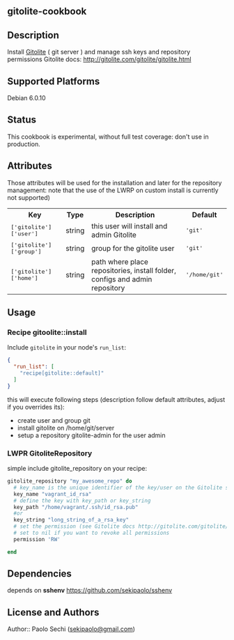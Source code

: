 ## gitolite-cookbook
## Description
Install [Gitolite](http://gitolite.com) ( git server ) and manage ssh keys and repository permissions
Gitolite docs: http://gitolite.com/gitolite/gitolite.html
## Supported Platforms

Debian 6.0.10
## Status
This cookbook is experimental, without full test coverage: don't use in production.

## Attributes
Those attributes will be used for the installation and later for the repository management: note that the use of the LWRP on custom install is currently not supported)

<table>
  <tr>
    <th>Key</th>
    <th>Type</th>
    <th>Description</th>
    <th>Default</th>
  </tr>
  <tr>
    <td><tt>['gitolite']['user']</tt></td>
    <td>string</td>
    <td>this user will install and admin Gitolite</td>
    <td><tt>'git'</tt></td>
  </tr>
  <tr>
    <td><tt>['gitolite']['group']</tt></td>
    <td>string</td>
    <td>group for the gitolite user</td>
    <td><tt>'git'</tt></td>
  </tr>
  <tr>
    <td><tt>['gitolite']['home']</tt></td>
    <td>string</td>
    <td>path where place repositories, install folder, configs and admin repository </td>
    <td><tt>'/home/git'</tt></td>
  </tr>
  </table>

## Usage

### Recipe gitoolite::install

Include `gitolite` in your node's `run_list`:

```json
{
  "run_list": [
    "recipe[gitolite::default]"
  ]
}
```
this will execute following steps (description follow default attributes, adjust if you overrides its):

- create user and group git
- install gitolite on /home/git/server
- setup a repository gitolite-admin for the user admin

### LWPR GitoliteRepository 
simple include gitolite_repository on your recipe:
```ruby
gitolite_repository "my_awesome_repo" do
  # key_name is the unique identifier of the key/user on the Gitolite server
  key_name "vagrant_id_rsa"  
  # define the key with key_path or key_string
  key_path "/home/vagrant/.ssh/id_rsa.pub"
  #or 	
  key_string "long_string_of_a_rsa_key"
  # set the permission (see Gitolite docs http://gitolite.com/gitolite/gitolite.html#permsum)
  # set to nil if you want to revoke all permissions
  permission 'RW'  

end
```
## Dependencies 
depends on **sshenv** https://github.com/sekipaolo/sshenv

## License and Authors

Author:: Paolo Sechi (<sekipaolo@gmail.com>)
